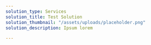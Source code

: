 ```yaml
---
solution_type: Services
solution_title: Test Solution
solution_thumbnail: "/assets/uploads/placeholder.png"
solution_description: Ipsum lorem

---
```

